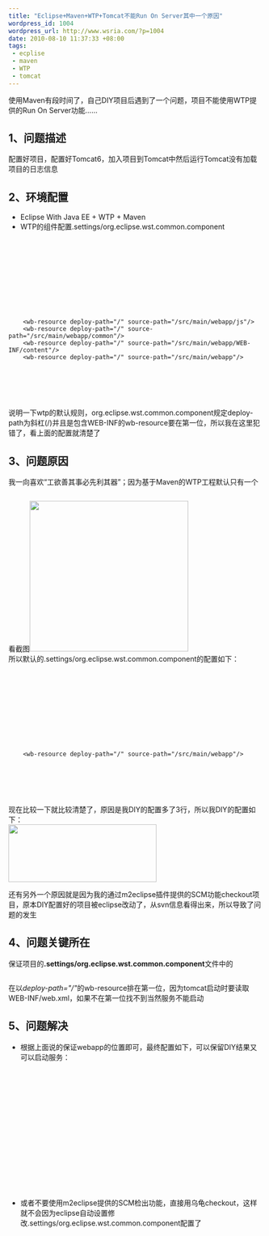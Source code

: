 ```yaml
--- 
title: "Eclipse+Maven+WTP+Tomcat不能Run On Server其中一个原因"
wordpress_id: 1004
wordpress_url: http://www.wsria.com/?p=1004
date: 2010-08-10 11:37:33 +08:00
tags: 
 - ecplise
 - maven
 - WTP
 - tomcat
---
```

<p>使用Maven有段时间了，自己DIY项目后遇到了一个问题，项目不能使用WTP提供的Run On Server功能……</p>
<h2>1、问题描述</h2>
<p>配置好项目，配置好Tomcat6，加入项目到Tomcat中然后运行Tomcat没有加载项目的日志信息</p>
<h2>2、环境配置</h2>
<ul>
<li>Eclipse With Java EE + WTP + Maven</li>
<li>WTP的组件配置.settings/org.eclipse.wst.common.component</li>
</ul>
<pre class="brush: xml" line='1'><?xml version="1.0" encoding="UTF-8"?>
<project-modules id="moduleCoreId" project-version="1.5.0">
  <wb-module deploy-name="exercise-admin">
<property name="context-root" value="exercise-admin"/>
    		<wb-resource deploy-path="/WEB-INF/classes" source-path="src/main/java"/>
        <wb-resource deploy-path="/WEB-INF/classes" source-path="src/main/resources"/>
        <wb-resource deploy-path="/WEB-INF/classes" source-path="/src/main/java"/>
        <wb-resource deploy-path="/WEB-INF/classes" source-path="/src/main/resources"/>

        <wb-resource deploy-path="/" source-path="/src/main/webapp/js"/>
        <wb-resource deploy-path="/" source-path="/src/main/webapp/common"/>
        <wb-resource deploy-path="/" source-path="/src/main/webapp/WEB-INF/content"/>
        <wb-resource deploy-path="/" source-path="/src/main/webapp"/>
<property name="java-output-path" value="/target/classes"/>
  </wb-module>
</project-modules>
</pre>
<p>说明一下wtp的默认规则，org.eclipse.wst.common.component规定deploy-path为斜杠(/)并且是包含WEB-INF的wb-resource要在第一位，所以我在这里犯错了，看上面的配置就清楚了</p>
<h2>3、问题原因</h2>
<p>我一向喜欢“工欲善其事必先利其器”；因为基于Maven的WTP工程默认只有一个</p>
<pre class="brush: xml"><wb-resource deploy-path="/" source-path="/src/main/webapp"/></pre>
<p>看截图<a href="http://www.kafeitu.me/files/2010/08/默认.png"><img src="http://www.kafeitu.me/files/2010/08/默认.png" alt="" title="Maven + WTP默认的WebResources" width="314" height="298" class="size-full wp-image-1086" /></a><br />
所以默认的.settings/org.eclipse.wst.common.component的配置如下：</p>
<pre class="brush: xml" line='1'>
<?xml version="1.0" encoding="UTF-8"?>
<project-modules id="moduleCoreId" project-version="1.5.0">
  <wb-module deploy-name="exercise-admin">
<property name="context-root" value="exercise-admin"/>
    		<wb-resource deploy-path="/WEB-INF/classes" source-path="src/main/java"/>
        <wb-resource deploy-path="/WEB-INF/classes" source-path="src/main/resources"/>
        <wb-resource deploy-path="/WEB-INF/classes" source-path="/src/main/java"/>
        <wb-resource deploy-path="/WEB-INF/classes" source-path="/src/main/resources"/>

        <wb-resource deploy-path="/" source-path="/src/main/webapp"/>
<property name="java-output-path" value="/target/classes"/>
  </wb-module>
</project-modules>
</pre>
<p>现在比较一下就比较清楚了，原因是我DIY的配置多了3行，所以我DIY的配置如下：<br />
<a href="http://www.kafeitu.me/files/2010/08/diy.png"><img src="http://www.kafeitu.me/files/2010/08/diy.png" alt="" title="maven + wpt配置diy后" width="293" height="114" class="aligncenter size-full wp-image-1087" /></a></p>
<p>还有另外一个原因就是因为我的通过m2eclipse插件提供的SCM功能checkout项目，原本DIY配置好的项目被eclipse改动了，从svn信息看得出来，所以导致了问题的发生</p>
<h2>4、问题关键所在</h2>
<p>保证项目的<strong>.settings/org.eclipse.wst.common.component</strong>文件中的
<pre class="brush: xml"><wb-resource deploy-path="/" source-path="/src/main/webapp"/></pre>
<p>在以<em>deploy-path="/"</em>的wb-resource排在第一位，因为tomcat启动时要读取WEB-INF/web.xml，如果不在第一位找不到当然服务不能启动</p>
<h2>5、问题解决</h2>
<ul>
<li>根据上面说的保证webapp的位置即可，最终配置如下，可以保留DIY结果又可以启动服务：
<pre class="brush: xml" line='1'>
<?xml version="1.0" encoding="UTF-8"?>
<project-modules id="moduleCoreId" project-version="1.5.0">
  <wb-module deploy-name="exercise-admin">
<property name="context-root" value="exercise-admin"/>
    		<wb-resource deploy-path="/WEB-INF/classes" source-path="src/main/java"/>
        <wb-resource deploy-path="/WEB-INF/classes" source-path="src/main/resources"/>
        <wb-resource deploy-path="/WEB-INF/classes" source-path="/src/main/java"/>
        <wb-resource deploy-path="/WEB-INF/classes" source-path="/src/main/resources"/>
        <wb-resource deploy-path="/" source-path="/src/main/webapp"/>
        <wb-resource deploy-path="/" source-path="/src/main/webapp/js"/>
        <wb-resource deploy-path="/" source-path="/src/main/webapp/common"/>
        <wb-resource deploy-path="/" source-path="/src/main/webapp/WEB-INF/content"/>
<property name="java-output-path" value="/target/classes"/>
  </wb-module>
</project-modules>
</pre>
</li>
<li>或者不要使用m2eclipse提供的SCM检出功能，直接用乌龟checkout，这样就不会因为eclipse自动设置修改.settings/org.eclipse.wst.common.component配置了</li>
</ul>
